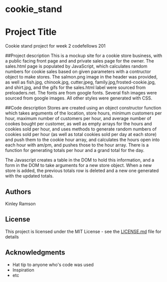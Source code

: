 # cookie_stand

# Project Title
Cookie stand project for week 2 codefellows 201

##Project description
This is a mockup site for a cookie store business, with a public facing front page and and private sales page for the owner. The sales.html page is populated by JavaScript, which calculates random numbers for cookie sales based on given parameters with a contructor object to make stores. The salmon.png image in the header was provided, as well as fish.jpg, chinook.jpg, cutter.jpeg, family.jpg,frosted-cookie.jpg, and shirt.jpg, and the gifs for the sales.html label were sourced from preloaders.net. The fonts are from google fonts. Several fish images were sourced from google images. All other styles were generated with CSS.

##Code description
Stores are created using an object constructor function which takes arguments of the location, store hours, minimum customers per hour, maximum number of customers per hour, and average number of cookes bought per customer, as well as empty arrays for the hours and cookies sold per hour, and uses methods to generate random numbers of cookies sold per hour (as well as total cookies sold per day at each store) and push them to the cookie hour array, and calculates the hours open into each hour with am/pm, and pushes those to the hour array. There is a function for generating totals per hour and a grand total for the day. 

The Javascript creates a table in the DOM to hold this information, and a form in the DOM to take arguments for a new store object. When a new store is added, the previous totals row is deleted and a new one generated with the updated totals. 

## Authors
Kinley Ramson

## License

This project is licensed under the MIT License - see the [LICENSE.md](LICENSE.md) file for details

## Acknowledgments

* Hat tip to anyone who's code was used
* Inspiration
* etc

